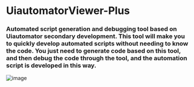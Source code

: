 # UiautomatorViewer-Plus
### Automated script generation and debugging tool based on Uiautomator secondary development. This tool will make you to quickly develop automated scripts without needing to know the code. You just need to generate code based on this tool, and then debug the code through the tool, and the automation script is developed in this way.
![image](https://github.com/user-attachments/assets/a171b620-3c2b-4edf-b0a7-739ba7580820)



